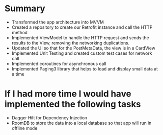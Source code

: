 # Summary

- Transformed the app architecture into MVVM
- Created a repository to create our Retrofit instance and call the HTTP method
- Implemented ViewModel to handle the HTTP request and sends the results to the View,
  removing the networking duplications.
- Updated the UI so that for the PostMetaData, the view is in a CardView
- Implemented Unit Testing and created custom test cases for network call
- Implemented coroutines for asynchronous call
- Implemented Paging3 library that helps to load and display small data at a time

# If I had more time I would have implemented the following tasks


- Dagger Hilt for Dependency Injection
- RoomDB to store the data into a local database so that app will run in offline mode
